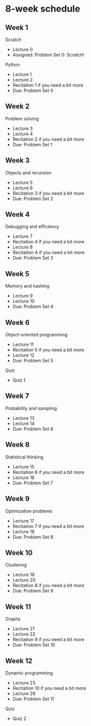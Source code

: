 # 8-week schedule

## Week 1

Scratch

- Lecture 0
- Assigned: Problem Set 0: Scratch!

Python

- Lecture 1
- Lecture 2
- Recitation 1 if you need a bit more
- Due: Problem Set 0

## Week 2

Problem solving

- Lecture 3
- Lecture 4
- Recitation 2 if you need a bit more
- Due: Problem Set 1

## Week 3

Objects and recursion

- Lecture 5
- Lecture 6
- Recitation 3 if you need a bit more
- Due: Problem Set 2

## Week 4

Debugging and efficiency

- Lecture 7
- Recitation 4 if you need a bit more
- Lecture 8
- Recitation A if you need a bit more
- Due: Problem Set 3

## Week 5

Memory and hashing

- Lecture 9
- Lecture 10
- Due: Problem Set 4

## Week 6

Object-oriented programming

- Lecture 11
- Recitation 5 if you need a bit more
- Lecture 12
- Due: Problem Set 5

Quiz

- Quiz 1

## Week 7

Probability and sampling

- Lecture 13
- Lecture 14
- Due: Problem Set 6

## Week 8

Statistical thinking

- Lecture 15
- Recitation 6 if you need a bit more
- Lecture 16
- Due: Problem Set 7

## Week 9

Optimization problems

- Lecture 17
- Recitation 7 if you need a bit more
- Lecture 18
- Due: Problem Set 8

## Week 10

Clustering

- Lecture 19
- Lecture 20
- Recitation 8 if you need a bit more
- Due: Problem Set 9

## Week 11

Graphs

- Lecture 21
- Lecture 22
- Recitation 9 if you need a bit more
- Due: Problem Set 10

## Week 12

Dynamic programming

- Lecture 23
- Recitation 10 if you need a bit more
- Lecture 26
- Due: Problem Set 11

Quiz

- Quiz 2

